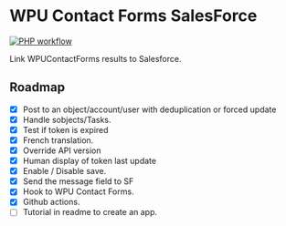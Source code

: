 # WPU Contact Forms SalesForce

[![PHP workflow](https://github.com/WordPressUtilities/wpucontactforms_salesforce/actions/workflows/php.yml/badge.svg 'PHP workflow')](https://github.com/WordPressUtilities/wpucontactforms_salesforce/actions)

Link WPUContactForms results to Salesforce.

## Roadmap

- [x] Post to an object/account/user with deduplication or forced update
- [x] Handle sobjects/Tasks.
- [x] Test if token is expired
- [x] French translation.
- [x] Override API version
- [x] Human display of token last update
- [x] Enable / Disable save.
- [x] Send the message field to SF
- [x] Hook to WPU Contact Forms.
- [x] Github actions.
- [ ] Tutorial in readme to create an app.
